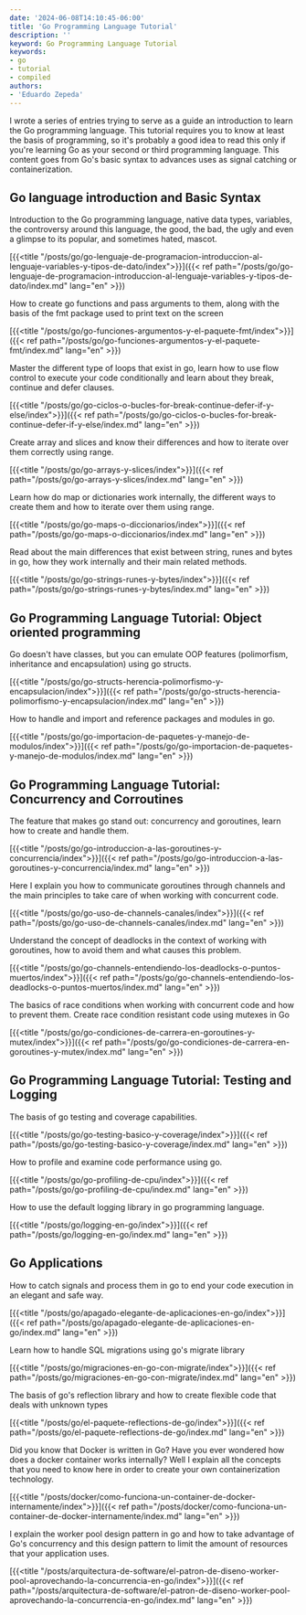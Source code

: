 ```yaml
---
date: '2024-06-08T14:10:45-06:00'
title: 'Go Programming Language Tutorial'
description: ''
keyword: Go Programming Language Tutorial
keywords:
- go
- tutorial
- compiled
authors:
- 'Eduardo Zepeda'
---
```


I wrote a series of entries trying to serve as a guide an introduction to learn the Go programming language. This tutorial requires you to know at least the basis of programming, so it's probably a good idea to read this only if you're learning Go as your second or third programming language. This content goes from Go's basic syntax to advances uses as signal catching or containerization.

## Go language introduction and Basic Syntax

Introduction to the Go programming language, native data types, variables, the controversy around this language, the good, the bad, the ugly and even a glimpse to its popular, and sometimes hated, mascot.

[{{<title "/posts/go/go-lenguaje-de-programacion-introduccion-al-lenguaje-variables-y-tipos-de-dato/index">}}]({{< ref path="/posts/go/go-lenguaje-de-programacion-introduccion-al-lenguaje-variables-y-tipos-de-dato/index.md" lang="en" >}})

How to create go functions and pass arguments to them, along with the basis of the fmt package used to print text on the screen

[{{<title "/posts/go/go-funciones-argumentos-y-el-paquete-fmt/index">}}]({{< ref path="/posts/go/go-funciones-argumentos-y-el-paquete-fmt/index.md" lang="en" >}})

Master the different type of loops that exist in go, learn how to use flow control to execute your code conditionally and learn about they break, continue and defer clauses.

[{{<title "/posts/go/go-ciclos-o-bucles-for-break-continue-defer-if-y-else/index">}}]({{< ref path="/posts/go/go-ciclos-o-bucles-for-break-continue-defer-if-y-else/index.md" lang="en" >}})

Create array and slices and know their differences and how to iterate over them correctly using range.

[{{<title "/posts/go/go-arrays-y-slices/index">}}]({{< ref path="/posts/go/go-arrays-y-slices/index.md" lang="en" >}})

Learn how do map or dictionaries work internally, the different ways to create them and how to iterate over them using range.

[{{<title "/posts/go/go-maps-o-diccionarios/index">}}]({{< ref path="/posts/go/go-maps-o-diccionarios/index.md" lang="en" >}})

Read about the main differences that exist between string, runes and bytes in go, how they work internally and their main related methods.

[{{<title "/posts/go/go-strings-runes-y-bytes/index">}}]({{< ref path="/posts/go/go-strings-runes-y-bytes/index.md" lang="en" >}})

## Go Programming Language Tutorial: Object oriented programming

Go doesn't have classes, but you can emulate OOP features (polimorfism, inheritance and encapsulation) using go structs.

[{{<title "/posts/go/go-structs-herencia-polimorfismo-y-encapsulacion/index">}}]({{< ref path="/posts/go/go-structs-herencia-polimorfismo-y-encapsulacion/index.md" lang="en" >}})

How to handle and import and reference packages and modules in go.

[{{<title "/posts/go/go-importacion-de-paquetes-y-manejo-de-modulos/index">}}]({{< ref path="/posts/go/go-importacion-de-paquetes-y-manejo-de-modulos/index.md" lang="en" >}})

## Go Programming Language Tutorial: Concurrency and Corroutines

The feature that makes go stand out: concurrency and goroutines, learn how to create and handle them.

[{{<title "/posts/go/go-introduccion-a-las-goroutines-y-concurrencia/index">}}]({{< ref path="/posts/go/go-introduccion-a-las-goroutines-y-concurrencia/index.md" lang="en" >}})

Here I explain you how to communicate goroutines through channels and the main principles to take care of when working with concurrent code.

[{{<title "/posts/go/go-uso-de-channels-canales/index">}}]({{< ref path="/posts/go/go-uso-de-channels-canales/index.md" lang="en" >}})

Understand the concept of deadlocks in the context of working with goroutines, how to avoid them and what causes this problem.

[{{<title "/posts/go/go-channels-entendiendo-los-deadlocks-o-puntos-muertos/index">}}]({{< ref path="/posts/go/go-channels-entendiendo-los-deadlocks-o-puntos-muertos/index.md" lang="en" >}})

The basics of race conditions when working with concurrent code and how to prevent them. Create race condition resistant code using mutexes in Go

[{{<title "/posts/go/go-condiciones-de-carrera-en-goroutines-y-mutex/index">}}]({{< ref path="/posts/go/go-condiciones-de-carrera-en-goroutines-y-mutex/index.md" lang="en" >}})

## Go Programming Language Tutorial: Testing and Logging

The basis of go testing and coverage capabilities.

[{{<title "/posts/go/go-testing-basico-y-coverage/index">}}]({{< ref path="/posts/go/go-testing-basico-y-coverage/index.md" lang="en" >}})

How to profile and examine code performance using go.

[{{<title "/posts/go/go-profiling-de-cpu/index">}}]({{< ref path="/posts/go/go-profiling-de-cpu/index.md" lang="en" >}})

How to use the default logging library in go programming language.

[{{<title "/posts/go/logging-en-go/index">}}]({{< ref path="/posts/go/logging-en-go/index.md" lang="en" >}})

## Go Applications

How to catch signals and process them in go to end your code execution in an elegant and safe way.

[{{<title "/posts/go/apagado-elegante-de-aplicaciones-en-go/index">}}]({{< ref path="/posts/go/apagado-elegante-de-aplicaciones-en-go/index.md" lang="en" >}})

Learn how to handle SQL migrations using go's migrate library

[{{<title "/posts/go/migraciones-en-go-con-migrate/index">}}]({{< ref path="/posts/go/migraciones-en-go-con-migrate/index.md" lang="en" >}})

The basis of go's reflection library and how to create flexible code that deals with unknown types

[{{<title "/posts/go/el-paquete-reflections-de-go/index">}}]({{< ref path="/posts/go/el-paquete-reflections-de-go/index.md" lang="en" >}})

Did you know that Docker is written in Go? Have you ever wondered how does a docker container works internally? Well I explain all the concepts that you need to know here in order to create your own containerization technology.

[{{<title "/posts/docker/como-funciona-un-container-de-docker-internamente/index">}}]({{< ref path="/posts/docker/como-funciona-un-container-de-docker-internamente/index.md" lang="en" >}})

I explain the worker pool design pattern in go and how to take advantage of Go's concurrency and this design pattern to limit the amount of resources that your application uses.

[{{<title "/posts/arquitectura-de-software/el-patron-de-diseno-worker-pool-aprovechando-la-concurrencia-en-go/index">}}]({{< ref path="/posts/arquitectura-de-software/el-patron-de-diseno-worker-pool-aprovechando-la-concurrencia-en-go/index.md" lang="en" >}})